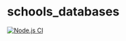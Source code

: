 # schools_databases
[![Node.js CI](https://github.com/Mandisa2526/schools_databases/actions/workflows/node.js.yml/badge.svg)](https://github.com/Mandisa2526/schools_databases/actions/workflows/node.js.yml)

